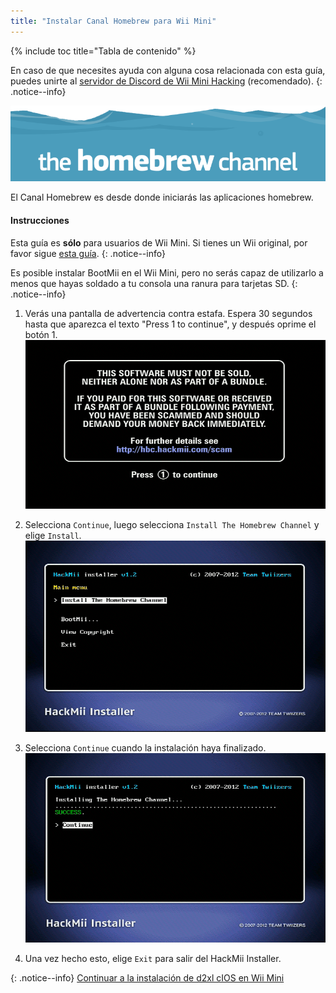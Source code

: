 ```yaml
---
title: "Instalar Canal Homebrew para Wii Mini"
---
```


{% include toc title="Tabla de contenido" %}

En caso de que necesites ayuda con alguna cosa relacionada con esta guía, puedes unirte al [servidor de Discord de Wii Mini Hacking](https://discord.gg/6ryxnkS) (recomendado).
{: .notice--info}

![Logotipo del Canal Homebrew](/images/hbc.png)

El Canal Homebrew es desde donde iniciarás las aplicaciones homebrew.

#### Instrucciones
Esta guía es **sólo** para usuarios de Wii Mini. Si tienes un Wii original, por favor sigue [esta guía](hbc).
{: .notice--info}

Es posible instalar BootMii en el Wii Mini, pero no serás capaz de utilizarlo a menos que hayas soldado a tu consola una ranura para tarjetas SD.
{: .notice--info}

1. Verás una pantalla de advertencia contra estafa. Espera 30 segundos hasta que aparezca el texto "Press 1 to continue", y después oprime el botón 1. ![Pantalla de advertencia contra estafa](/images/Wii/ScamScreen.png)

1. Selecciona `Continue`, luego selecciona `Install The Homebrew Channel` y elige `Install`. ![Instalar el Canal Homebrew](/images/Wii/InstallHomebrewChannel.png)

1. Selecciona `Continue` cuando la instalación haya finalizado. ![Instalación del Canal Homebrew exitosa](/images/Wii/SuccessHBC.png)


1. Una vez hecho esto, elige `Exit` para salir del HackMii Installer.

{: .notice--info}
[Continuar a la instalación de d2xl cIOS en Wii Mini](cios-mini)
